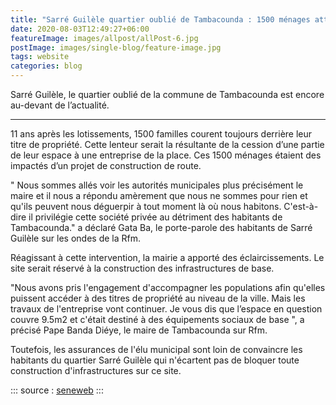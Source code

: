 ```yaml
---
title: "Sarré Guilèle quartier oublié de Tambacounda : 1500 ménages attendent leur titre de propriété 11 ans après le lotissement"
date: 2020-08-03T12:49:27+06:00
featureImage: images/allpost/allPost-6.jpg
postImage: images/single-blog/feature-image.jpg
tags: website
categories: blog
---
```


Sarré Guilèle, le quartier oublié de la commune de Tambacounda est encore au-devant de l’actualité.

---

11 ans après les lotissements, 1500 familles courent toujours derrière leur titre de propriété. Cette lenteur serait la résultante de la cession d’une partie de leur espace à une entreprise de la place. Ces 1500 ménages étaient des impactés d’un projet de construction de route.

" Nous sommes allés voir les autorités municipales plus précisément le maire et il nous a répondu amèrement que nous ne sommes pour rien et qu'ils peuvent nous déguerpir à tout moment là où nous habitons. C'est-à-dire il privilégie cette société privée au détriment des habitants de Tambacounda." a déclaré Gata Ba, le porte-parole des habitants de Sarré Guilèle sur les ondes de la Rfm.

Réagissant à cette intervention, la mairie a apporté des éclaircissements. Le site serait réservé à la construction des infrastructures de base.

"Nous avons pris l'engagement d'accompagner les populations afin qu'elles puissent accéder à des titres de propriété au niveau de la ville. Mais les travaux de l'entreprise vont continuer. Je vous dis que l’espace en question couvre 9.5m2 et c'était destiné à des équipements sociaux de base ", a précisé Pape Banda Diéye, le maire de Tambacounda sur Rfm.

Toutefois, les assurances de l'élu municipal sont loin de convaincre les habitants du quartier Sarré Guilèle qui n'écartent pas de bloquer toute construction d'infrastructures sur ce site.

::: source :
[seneweb](https://www.seneweb.com/news/Societe/sarre-guilele-quartier-oublie-de-tambaco_n_416954.html)
:::
